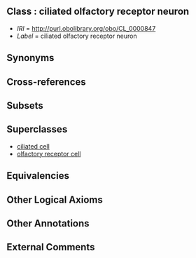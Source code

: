 
## Class : ciliated olfactory receptor neuron

 * *IRI* = http://purl.obolibrary.org/obo/CL_0000847
 * *Label* = ciliated olfactory receptor neuron

## Synonyms


## Cross-references


## Subsets


## Superclasses

 * [ciliated cell](../../CL/64/CL_0000064.md)
 * [olfactory receptor cell](../../CL/07/CL_0000207.md)

## Equivalencies


## Other Logical Axioms


## Other Annotations


## External Comments

